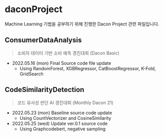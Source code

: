 # daconProject
Machine Learning 기법을 공부하기 위해 진행한 Dacon Project 관련 파일입니다.    

## ConsumerDataAnalysis
> 소비자 데이터 기반 소비 예측 경진대회 (Dacon Basic)
- 2022.05.16 (mon) Final Source code file update
  - Using RandomForest, XGBRegressor, CatBoostRegressor, K-Fold, GridSearch

## CodeSimilarityDetection
> 코드 유사성 판단 AI 경진대회 (Monthly Dacon 21)
- 2022.05.23 (mon) Baseline source code update
  - Using CountVectorizer and CosineSimilarity
- 2022.05.25 (wed) Update ver.0.1 source code
  - Using Graphcodebert, negative sampling
